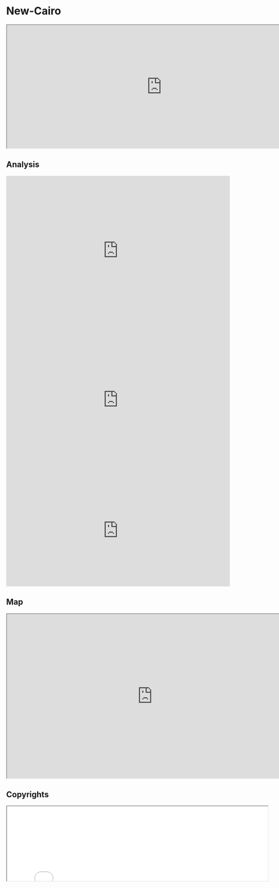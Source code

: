 # New-Cairo
<iframe width="830" height="330" src="https://docs.google.com/spreadsheets/d/e/2PACX-1vTa7RdFm4x2C5dcSNNcKAUaIpQeRxW-AZ0pQtv47cG7UpUQ_IPrryjAKbwHAyMWAdHLp_ALnLxfhvKX/pubhtml?widget=true&amp;headers=false"></iframe>

## Analysis
<iframe width="600" height="400" seamless frameborder="0" scrolling="no" src="https://docs.google.com/spreadsheets/d/e/2PACX-1vTa7RdFm4x2C5dcSNNcKAUaIpQeRxW-AZ0pQtv47cG7UpUQ_IPrryjAKbwHAyMWAdHLp_ALnLxfhvKX/pubchart?oid=440209201&format=interactive"></iframe>
<iframe width="600" height="400" seamless frameborder="0" scrolling="no" src="https://docs.google.com/spreadsheets/d/e/2PACX-1vTa7RdFm4x2C5dcSNNcKAUaIpQeRxW-AZ0pQtv47cG7UpUQ_IPrryjAKbwHAyMWAdHLp_ALnLxfhvKX/pubchart?oid=1707512958&format=interactive"></iframe>
<iframe width="600" height="300" seamless frameborder="0" scrolling="no" src="https://docs.google.com/spreadsheets/d/e/2PACX-1vTa7RdFm4x2C5dcSNNcKAUaIpQeRxW-AZ0pQtv47cG7UpUQ_IPrryjAKbwHAyMWAdHLp_ALnLxfhvKX/pubchart?oid=1719319140&format=interactive"></iframe>

## Map
<iframe src="https://www.google.com/maps/d/embed?mid=1tlEVxzYFRE9K5iMwM5-Sw3mxmRTrwADh" width="780" height="440"></iframe>

## Copyrights
<iframe src="nour signature.jpg" width="700" height="200"></iframe>
